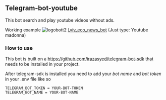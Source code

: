 ## Telegram-bot-youtube
This bot search and play youtube videos without ads.

Working example ![logobott2](https://vap.in.ua/storage/app/public/logobott2.png)   [Lviv_eco_news_bot](https://t.me/VapInUaBot) (Just type: Youtube madonna)

### How to use
This bot is built on a https://github.com/irazasyed/telegram-bot-sdk that needs to be installed in your project.

After telegram-sdk is installed you need to add your *bot name* and *bot token* in your .env file like so
```
TELEGRAM_BOT_TOKEN = YOUR-BOT-TOKEN
TELEGRAM_BOT_NAME = YOUR-BOT-NAME
```

